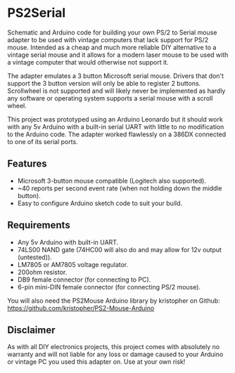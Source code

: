 # PS2Serial
Schematic and Arduino code for building your own PS/2 to Serial mouse adapter to be used with vintage computers that lack support for PS/2 mouse. Intended as a cheap and much more reliable DIY alternative to a vintage serial mouse and it allows for a modern laser mouse to be used with a vintage computer that would otherwise not support it.

The adapter emulates a 3 button Microsoft serial mouse. Drivers that don't support the 3 button version will only be able to register 2 buttons. Scrollwheel is not supported and will likely never be implemented as hardly any software or operating system supports a serial mouse with a scroll wheel.

This project was prototyped using an Arduino Leonardo but it should work with any 5v Arduino with a built-in serial UART with little to no modification to the Arduino code. The adapter worked flawlessly on a 386DX connected to one of its serial ports.

## Features
* Microsoft 3-button mouse compatible (Logitech also supported).
* ~40 reports per second event rate (when not holding down the middle button).
* Easy to configure Arduino sketch code to suit your build.

## Requirements
* Any 5v Arduino with built-in UART.
* 74LS00 NAND gate (74HC00 will also do and may allow for 12v output (untested)).
* LM7805 or AM7805 voltage regulator.
* 200ohm resistor.
* DB9 female connector (for connecting to PC).
* 6-pin mini-DIN female connector (for connecting PS/2 mouse).

You will also need the PS2Mouse Arduino library by kristopher on Github:
https://github.com/kristopher/PS2-Mouse-Arduino

## Disclaimer

As with all DIY electronics projects, this project comes with absolutely no warranty and will not liable for any loss or damage caused to your Arduino or vintage PC you used this adapter on. Use at your own risk!